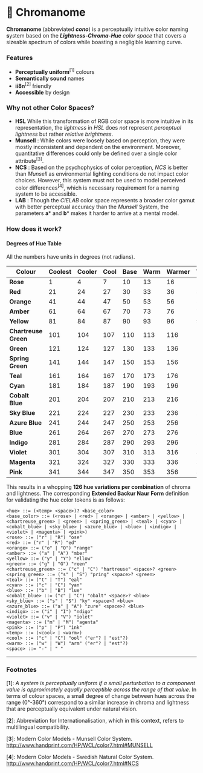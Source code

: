 # 🌈 Chromanome

**Chromanome** (abbreviated ***cono***) is a perceptually intuitive **c**olor **n**aming **s**ystem based on the ***Lightness-Chroma-Hue*** *color space* that covers a sizeable spectrum of colors while boasting a negligible learning curve.
 
 ### Features

* **Perceptually uniform**<sup>[1]</sup> colours
* **Semantically sound** names
* **ii8n**<sup>[2]</sup> friendly 
* **Accessible** by design

### Why not other Color Spaces?

* **HSL**  While this transformation of RGB color space is more intuitive in its representation, the *lightness* in *HSL* does *not* represent *perceptual lightness* but rather *relative brightness*.
* **Munsell**  : While colors were loosely based on perception, they were mostly inconsistent and dependent on the environment. Moreover, quantitative differences could only be defined over a single color attribute<sup>[3]</sup>.
* **NCS** : Based on the psychophysics of color perception, *NCS* is better than *Munsell* as environmental lighting conditions do not impact color choices. However, this system must not be used to model perceived color differences<sup>[4]</sup>, which is necessary requirement for a naming system to be accessible.
* **LAB** : Though the *CIELAB* color space represents a broader color gamut with better perceptual accuracy than the *Munsell* System, the parameters **a*** and **b*** makes it harder to arrive at a mental model.

### How does it work?
<h4> Degrees of Hue Table </h4>

All the numbers have units in degrees (not radians).

| **Colour**           | **Coolest** | **Cooler** | **Cool** | **Base** | **Warm** | **Warmer** | **Warmest** |
| -------------------- | ----------- | ---------- | -------- | -------- | -------- | ---------- | ----------- |
| **Rose**             | 1           | 4          | 7        | 10       | 13       | 16         | 19          |
| **Red**              | 21          | 24         | 27       | 30       | 33       | 36         | 39          |
| **Orange**           | 41          | 44         | 47       | 50       | 53       | 56         | 59          |
| **Amber**            | 61          | 64         | 67       | 70       | 73       | 76         | 79          |
| **Yellow**           | 81          | 84         | 87       | 90       | 93       | 96         | 99          |
| **Chartreuse Green** | 101         | 104        | 107      | 110      | 113      | 116        | 119         |
| **Green**            | 121         | 124        | 127      | 130      | 133      | 136        | 139         |
| **Spring Green**     | 141         | 144        | 147      | 150      | 153      | 156        | 159         |
| **Teal**             | 161         | 164        | 167      | 170      | 173      | 176        | 179         |
| **Cyan**             | 181         | 184        | 187      | 190      | 193      | 196        | 199         |
| **Cobalt Blue**      | 201         | 204        | 207      | 210      | 213      | 216        | 219         |
| **Sky Blue**         | 221         | 224        | 227      | 230      | 233      | 236        | 239         |
| **Azure Blue**       | 241         | 244        | 247      | 250      | 253      | 256        | 259         |
| **Blue**             | 261         | 264        | 267      | 270      | 273      | 276        | 279         |
| **Indigo**           | 281         | 284        | 287      | 290      | 293      | 296        | 299         |
| **Violet**           | 301         | 304        | 307      | 310      | 313      | 316        | 319         |
| **Magenta**          | 321         | 324        | 327      | 330      | 333      | 336        | 339         |
| **Pink**             | 341         | 344        | 347      | 350      | 353      | 356        | 359         |

This results in a whopping **126 hue variations per combination** of chroma and lightness. The corresponding **Extended Backur Naur Form** definition for validating the hue color tokens is as follows: 

```shell
<hue> ::= (<temp> <space>)? <base_color>
<base_color> ::= (<rose> | <red> | <orange> | <amber> | <yellow> | <chartreuse_green> | <green> | <spring_green> | <teal> | <cyan> | <cobalt_blue> | <sky_blue> | <azure_blue> | <blue> | <indigo> | <violet> | <magenta> | <pink>)
<rose> ::= ("r" | "R") "ose"
<red> ::= ("r" | "R") "ed"
<orange> ::= ("o" | "O") "range"
<amber> ::= ("a" | "A") "mber"
<yellow> ::= ("y" | "Y") "ellow"
<green> ::= ("g" | "G") "reen"
<chartreuse_green> ::= ("c" | "C") "hartreuse" <space>? <green>
<spring_green> ::= ("s" | "S") "pring" <space>? <green>
<teal> ::= ("t" | "T") "eal"
<cyan> ::= ("c" | "C") "yan"
<blue> ::= ("b" | "B") "lue"
<cobalt_blue> ::= ("c" | "C") "obalt" <space>? <blue>
<sky_blue> ::= ("s" | "S") "ky" <space>? <blue>
<azure_blue> ::= ("a" | "A") "zure" <space>? <blue>
<indigo> ::= ("i" | "I") "ndigo"
<violet> ::= ("v" | "V") "iolet"
<magenta> ::= ("m" | "M") "agenta"
<pink> ::= ("p" | "P") "ink"
<temp> ::= (<cool> | <warm>)
<cool> ::= ("c" | "C") "ool" ("er"? | "est"?)
<warm> ::= ("w" | "W") "arm" ("er"? | "est"?)
<space> ::= "-" | " "
```

---

### Footnotes

[**1**]: *A system is perceptually uniform if a small perturbation to a component value is approximately equally perceptible across the range of that value*. In terms of colour spaces, a small degree of change between hues across the range (0°-360°) correspond to a similar increase in chroma and lightness that are perceptually equivalent under natural vision.

[**2**]: Abbreviation for Internationalisation, which in this context, refers to multilingual compatibility.

[**3**]: Modern Color Models - Munsell Color System. http://www.handprint.com/HP/WCL/color7.html#MUNSELL

[**4**]: Modern Color Models - Swedish Natural Color System. http://www.handprint.com/HP/WCL/color7.html#NCS 
